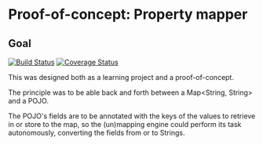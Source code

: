 # Proof-of-concept: Property mapper
## Goal

[![Build Status][1]][2]
[![Coverage Status][3]][4]

This was designed both as a learning project and a proof-of-concept.

The principle was to be able back and forth between a Map<String, String> and a POJO.

The POJO's fields are to be annotated with the keys of the values to retrieve in or store to the map, so the (un)mapping engine could perform its task autonomously, converting the fields from or to Strings.

[1]: http://img.shields.io/travis/cyChop/property-mapper/master.svg
[2]: https://travis-ci.org/cyChop/property-mapper
[3]: http://img.shields.io/coveralls/cyChop/property-mapper/master.svg
[4]: https://coveralls.io/r/cyChop/property-mapper?branch=master
